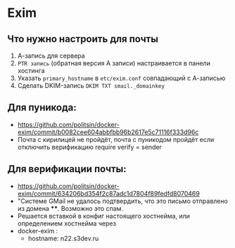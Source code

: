 # Exim

## Что нужно настроить для почты

1.  А-запись для сервера
2.  `PTR запись` (обратная версия A записи) настраивается в панели хостинга
3.  Указать `primary_hostname` в `etc/exim.conf` совпадающий с А-записью
4.  Сделать DKIM-запись `DKIM TXT smail._domainkey`

## Для пуникода:

- https://github.com/politsin/docker-exim/commit/b0082cee604abbfbb96b2617e5c71116f333d96c
- Почта с кирилицей не пройдёт, почта с пуникодом пройдёт если отключить верификацию require verify = sender

## Для верификации почты:

- https://github.com/politsin/docker-exim/commit/634206bd354f2c87adc1d7804f89fedfd8070469
- "Системе GMail не удалось подтвердить, что это письмо отправлено из домена **\*\***. Возможно это спам.
- Решается вставкой в конфиг настоящего хостнейма, или определением хостнейма через
- docker-exim :
  - hostname: n22.s3dev.ru
